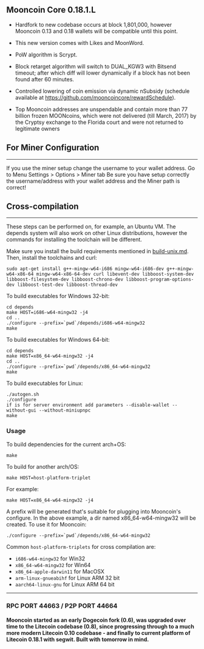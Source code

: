 ## Mooncoin Core 0.18.1.L


* Hardfork to new codebase occurs at block 1,801,000, however Mooncoin 0.13 and 0.18 wallets will be compatible until this point.

* This new version comes with Likes and MoonWord.

* PoW algorithm is Scrypt.

* Block retarget algorithm will switch to DUAL_KGW3 with Bitsend timeout; after which diff will lower dynamically if a block has not been found after 60 minutes.

* Controlled lowering of coin emission via dynamic nSubsidy (schedule available at https://github.com/mooncoincore/rewardSchedule).

* Top Mooncoin addresses are unspendable and contain more than 77 billion frozen MOONcoins, which were not delivered (till March, 2017) by the Cryptsy exchange to the Florida court and were not returned to legitimate owners


## For Miner Configuration
-------------------

If you use the miner setup change the username to your wallet address.
Go to Menu Settings > Options > Miner tab
Be sure you have setup correctly the username/address with your wallet address and the Miner path is correct!


## Cross-compilation
-------------------

These steps can be performed on, for example, an Ubuntu VM. The depends system
will also work on other Linux distributions, however the commands for
installing the toolchain will be different.

Make sure you install the build requirements mentioned in
[build-unix.md](/doc/build-unix.md).
Then, install the toolchains and curl:

    sudo apt-get install g++-mingw-w64-i686 mingw-w64-i686-dev g++-mingw-w64-x86-64 mingw-w64-x86-64-dev curl libevent-dev libboost-system-dev libboost-filesystem-dev libboost-chrono-dev libboost-program-options-dev libboost-test-dev libboost-thread-dev

To build executables for Windows 32-bit:

    cd depends
    make HOST=i686-w64-mingw32 -j4
    cd ..
    ./configure --prefix=`pwd`/depends/i686-w64-mingw32
    make

To build executables for Windows 64-bit:

    cd depends
    make HOST=x86_64-w64-mingw32 -j4
    cd ..
    ./configure --prefix=`pwd`/depends/x86_64-w64-mingw32
    make
    
To build executables for Linux:

    ./autogen.sh
    ./configure
    if is for server environment add parameters --disable-wallet --without-gui --without-miniupnpc
    make


### Usage

To build dependencies for the current arch+OS:

    make

To build for another arch/OS:

    make HOST=host-platform-triplet

For example:

    make HOST=x86_64-w64-mingw32 -j4

A prefix will be generated that's suitable for plugging into Mooncoin's
configure. In the above example, a dir named x86_64-w64-mingw32 will be
created. To use it for Mooncoin:

    ./configure --prefix=`pwd`/depends/x86_64-w64-mingw32

Common `host-platform-triplets` for cross compilation are:

- `i686-w64-mingw32` for Win32
- `x86_64-w64-mingw32` for Win64
- `x86_64-apple-darwin11` for MacOSX
- `arm-linux-gnueabihf` for Linux ARM 32 bit
- `aarch64-linux-gnu` for Linux ARM 64 bit
_____



### RPC PORT 44663 / P2P PORT 44664

#### Mooncoin started as an early Dogecoin fork (0.6), was upgraded over time to the Litecoin codebase (0.8), since progressing through to a much more modern Litecoin 0.10 codebase - and finally to current platform of Litecoin 0.18.1 with segwit. Built with tomorrow in mind.

